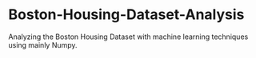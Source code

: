 # Boston-Housing-Dataset-Analysis
Analyzing the Boston Housing Dataset with machine learning techniques using mainly Numpy.
